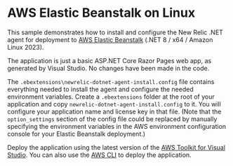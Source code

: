 ﻿# AWS Elastic Beanstalk on Linux

This sample demonstrates how to install and configure the New Relic .NET agent for deployment to [AWS Elastic Beanstalk](https://aws.amazon.com/elasticbeanstalk/) (.NET 8 / x64 / Amazon Linux 2023).

The application is just a basic ASP.NET Core Razor Pages web app, as generated by Visual Studio. No changes have been made in the code.

The `.ebextensions\newrelic-dotnet-agent-install.config` file contains everything needed to install the agent and configure the needed environment variables. Create a `.ebextensions` folder at the root of your application and copy `newrelic-dotnet-agent-install.config` to it. You will configure your application name and license key in that file. (Note that the `option_settings` section of the config file could be replaced by manually specifying the environment variables in the AWS environment configuration console for your Elastic Beanstalk deployment.)

Deploy the application using the latest version of the [AWS Toolkit for Visual Studio](https://aws.amazon.com/visualstudio/). You can also use the [AWS CLI](https://docs.aws.amazon.com/cli/) to deploy the application.
